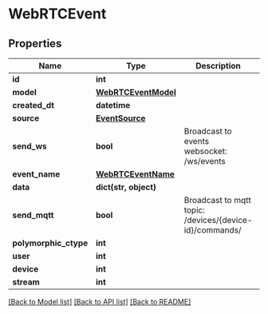 # WebRTCEvent


## Properties
Name | Type | Description | Notes
------------ | ------------- | ------------- | -------------
**id** | **int** |  | [readonly] 
**model** | [**WebRTCEventModel**](WebRTCEventModel.md) |  | 
**created_dt** | **datetime** |  | [readonly] 
**source** | [**EventSource**](EventSource.md) |  | 
**send_ws** | **bool** | Broadcast to events websocket: /ws/events | [optional] 
**event_name** | [**WebRTCEventName**](WebRTCEventName.md) |  | 
**data** | **dict(str, object)** |  | [optional] 
**send_mqtt** | **bool** | Broadcast to mqtt topic: /devices/{device-id}/commands/ | [optional] 
**polymorphic_ctype** | **int** |  | [readonly] 
**user** | **int** |  | [readonly] 
**device** | **int** |  | 
**stream** | **int** |  | 

[[Back to Model list]](../README.md#documentation-for-models) [[Back to API list]](../README.md#documentation-for-api-endpoints) [[Back to README]](../README.md)


